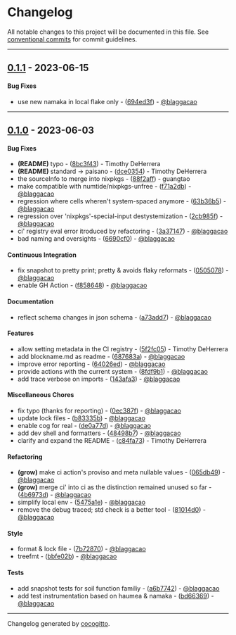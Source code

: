 # Changelog
All notable changes to this project will be documented in this file. See [conventional commits](https://www.conventionalcommits.org/) for commit guidelines.

- - -
## [0.1.1](https://github.com/paisano-nix/core/compare/0.1.0..0.1.1) - 2023-06-15
#### Bug Fixes
- use new namaka in local flake only - ([694ed3f](https://github.com/paisano-nix/core/commit/694ed3f59f3edf9e2755e560ba1bc34e77979ed5)) - [@blaggacao](https://github.com/blaggacao)

- - -

## [0.1.0](https://github.com/paisano-nix/core/compare/9b95b00f7b4ea1af1d4eb5e09b33cdf8fdc1db44..0.1.0) - 2023-06-03
#### Bug Fixes
- **(README)** typo - ([8bc3f43](https://github.com/paisano-nix/core/commit/8bc3f4328628df114d75974982d2440c0ef11ad1)) - Timothy DeHerrera
- **(README)** standard -> paisano - ([dce0354](https://github.com/paisano-nix/core/commit/dce0354aed9697515f31a00e7dae71faf3b47209)) - Timothy DeHerrera
- the sourceInfo to merge into nixpkgs - ([88f2aff](https://github.com/paisano-nix/core/commit/88f2aff10a5064551d1d4cb86800d17084489ce3)) - guangtao
- make compatible with numtide/nixpkgs-unfree - ([f71a2db](https://github.com/paisano-nix/core/commit/f71a2db9414d66663c03a65ade97a9f353fb6d55)) - [@blaggacao](https://github.com/blaggacao)
- regression where cells wheren't system-spaced anymore - ([63b36b5](https://github.com/paisano-nix/core/commit/63b36b54d5368722e386e16f8e0827dc75165f06)) - [@blaggacao](https://github.com/blaggacao)
- regression over 'nixpkgs'-special-input destystemization - ([2cb985f](https://github.com/paisano-nix/core/commit/2cb985f2df81ad39c2fbfe100e0dfc827964b90e)) - [@blaggacao](https://github.com/blaggacao)
- ci' registry eval error itroduced by refactoring - ([3a37147](https://github.com/paisano-nix/core/commit/3a3714790a58d4f43b74f1756234eb9ca6428836)) - [@blaggacao](https://github.com/blaggacao)
- bad naming and oversights - ([6690cf0](https://github.com/paisano-nix/core/commit/6690cf076a47db643222529c53f41066d6c32e9d)) - [@blaggacao](https://github.com/blaggacao)
#### Continuous Integration
- fix snapshot to pretty print; pretty & avoids flaky reformats - ([0505078](https://github.com/paisano-nix/core/commit/0505078a74819052aa262313e7c0c1cf1ecfecfb)) - [@blaggacao](https://github.com/blaggacao)
- enable GH Action - ([f858648](https://github.com/paisano-nix/core/commit/f858648f18e3a360159e12b75ed0b158e3d5d15f)) - [@blaggacao](https://github.com/blaggacao)
#### Documentation
- reflect schema changes in json schema - ([a73add7](https://github.com/paisano-nix/core/commit/a73add780aa9bd0d61a9b7c3f505c5d45acf7574)) - [@blaggacao](https://github.com/blaggacao)
#### Features
- allow setting metadata in the CI registry - ([5f2fc05](https://github.com/paisano-nix/core/commit/5f2fc05e98e001cb1cf9535ded09e05d90cec131)) - Timothy DeHerrera
- add blockname.md as readme - ([687683a](https://github.com/paisano-nix/core/commit/687683ae1d9028135a43ed1f9cc3954cf55fc689)) - [@blaggacao](https://github.com/blaggacao)
- improve error reporting - ([64026ed](https://github.com/paisano-nix/core/commit/64026ed84100940ecbfbe4056b2f072138155d00)) - [@blaggacao](https://github.com/blaggacao)
- provide actions with the current system - ([8fdf9b1](https://github.com/paisano-nix/core/commit/8fdf9b1e6b21005c0ef4280dbdf3f48cb599a149)) - [@blaggacao](https://github.com/blaggacao)
- add trace verbose on imports - ([143afa3](https://github.com/paisano-nix/core/commit/143afa3083274af3be808687ab23fddbbc9d22ed)) - [@blaggacao](https://github.com/blaggacao)
#### Miscellaneous Chores
- fix typo (thanks for reporting) - ([0ec387f](https://github.com/paisano-nix/core/commit/0ec387f2c2551622b8580b98bea919a395a8c77e)) - [@blaggacao](https://github.com/blaggacao)
- update lock files - ([b83335b](https://github.com/paisano-nix/core/commit/b83335b8018d609903ae4166436f4aa83c275efb)) - [@blaggacao](https://github.com/blaggacao)
- enable cog for real - ([de0a77d](https://github.com/paisano-nix/core/commit/de0a77db4f047ca5cda1fabfcc30b7116fcabdd6)) - [@blaggacao](https://github.com/blaggacao)
- add dev shell and formatters - ([48498b7](https://github.com/paisano-nix/core/commit/48498b74ba33e8ba7e52cbaab68cffbf745333a9)) - [@blaggacao](https://github.com/blaggacao)
- clarify and expand the README - ([c84fa73](https://github.com/paisano-nix/core/commit/c84fa73748b4c2f971bd6ea55e3a26d22eb0d32e)) - Timothy DeHerrera
#### Refactoring
- **(grow)** make ci action's proviso and meta nullable values - ([065db49](https://github.com/paisano-nix/core/commit/065db495e4c131090c4958ca15c7b0d352874aeb)) - [@blaggacao](https://github.com/blaggacao)
- **(grow)** merge ci' into ci as the distinction remained unused so far - ([4b6973d](https://github.com/paisano-nix/core/commit/4b6973d5202aa8b14ea1a35fb45a5f3deb0556f0)) - [@blaggacao](https://github.com/blaggacao)
- simplify local env - ([5475a1e](https://github.com/paisano-nix/core/commit/5475a1ed67ea33ec5cca18a10322aac212d9bf76)) - [@blaggacao](https://github.com/blaggacao)
- remove the debug traced; std check is a better tool - ([81014d0](https://github.com/paisano-nix/core/commit/81014d0a3534de0019d845e07d1e4debf7b7d23f)) - [@blaggacao](https://github.com/blaggacao)
#### Style
- format & lock file - ([7b72870](https://github.com/paisano-nix/core/commit/7b72870291043978a7a5bd2c4912eed8b3a987c7)) - [@blaggacao](https://github.com/blaggacao)
- treefmt - ([bbfe02b](https://github.com/paisano-nix/core/commit/bbfe02b7d2e3b0793973607539fec019086228ae)) - [@blaggacao](https://github.com/blaggacao)
#### Tests
- add snapshot tests for soil function familiy - ([a6b7742](https://github.com/paisano-nix/core/commit/a6b7742bb1e57c910bd76f60f413f04816a0d285)) - [@blaggacao](https://github.com/blaggacao)
- add test instrumentation based on haumea & namaka - ([bd66369](https://github.com/paisano-nix/core/commit/bd66369086d85563a85c61edd99fa74e29aae4ab)) - [@blaggacao](https://github.com/blaggacao)

- - -

Changelog generated by [cocogitto](https://github.com/cocogitto/cocogitto).